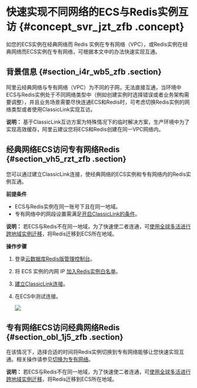 # 快速实现不同网络的ECS与Redis实例互访 {#concept_svr_jzt_zfb .concept}

如您的ECS实例在经典网络而 Redis 实例在专有网络（VPC），或Redis实例在经典网络而ECS实例在专有网络，可根据本文中的办法快速实现互通。

## 背景信息 {#section_i4r_wb5_zfb .section}

阿里云经典网络与专有网络（VPC）为不同的子网，无法直接互通，当环境中ECS与Redis实例处于不同网络类型中（例如创建实例时选择错误或者业务架构需要调整），并且业务场景需要尽快连通ECS和Redis时，可考虑切换Redis实例的网络类型或者使用ClassicLink实现互访。

**说明：** 基于ClassicLink互访方案为特殊情况下的临时解决方案，生产环境中为了实现高效缓存，阿里云建议您将ECS和Redis创建在同一VPC网络内。

## 经典网络ECS访问专有网络Redis {#section_vh5_rzt_zfb .section}

您可以通过建立ClassicLink连接，使经典网络的ECS实例和专有网络内的Redis实例互通。

**前提条件**

-   ECS与Redis实例在同一账号下且在同一地域。
-   专有网络中的网段设置需满足[开启ClassicLink的条件](https://help.aliyun.com/document_detail/65412.html)。

**说明：** 若ECS与Redis不在同一地域，为了快速使二者连通，可[使用全球多活进行跨地域实例迁移](../../../../../cn.zh-CN/用户指南/迁移数据/云数据库Redis版之间迁移/使用全球多活进行跨地域实例迁移.md#)，将Redis迁移到ECS所在地域。

**操作步骤**

1.  登录[云数据库Redis版管理控制台](https://kvstore.console.aliyun.com/)。
2.  将 ECS 实例的内网 IP [加入Redis实例白名单](../../../../../cn.zh-CN/用户指南/管理实例/设置IP白名单.md#)。
3.  [建立ClassicLink连接](https://help.aliyun.com/document_detail/65413.html)。
4.  在ECS中测试连接。

    ![](http://static-aliyun-doc.oss-cn-hangzhou.aliyuncs.com/assets/img/73738/154743122433629_zh-CN.png)


## 专有网络ECS访问经典网络Redis {#section_obl_1j5_zfb .section}

在该情况下，选择合适的时间将Redis实例切换到专有网络能够让您快速实现互通。相关操作请参见[切换为专有网络](../../../../../cn.zh-CN/用户指南/管理实例/切换为专有网络.md#)。

**说明：** 若ECS与Redis不在同一地域，为了快速使二者连通，可[使用全球多活进行跨地域实例迁移](../../../../../cn.zh-CN/用户指南/迁移数据/云数据库Redis版之间迁移/使用全球多活进行跨地域实例迁移.md#)，将Redis迁移到ECS所在地域。

